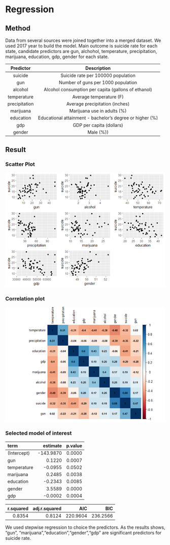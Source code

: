 Regression
================

## Method

Data from several sources were joined together into a merged dataset. We
used 2017 year to build the model. Main outcome is suicide rate for each
state, candidate predictors are gun, alchohol, temperature,
precipitation, marijuana, education, gdp, gender for each
state.

|   Predictor   |                       Description                        |
| :-----------: | :------------------------------------------------------: |
|    suicide    |            Suicide rate per 100000 population            |
|      gun      |            Number of guns per 1000 population            |
|    alcohol    |   Alcohol consumption per capita (gallons of ethanol)    |
|  temperature  |                 Average temperature (F)                  |
| precipitation |              Average precipitation (inches)              |
|   marijuana   |               Marijuana use in adults (%)                |
|   education   | Educational attainment - bachelor’s degree or higher (%) |
|      gdp      |                 GDP per capita (dollars)                 |
|    gender     |                        Male (%))                         |

## Result

### Scatter Plot

![](scatter_plot_files/figure-gfm/unnamed-chunk-2-1.png)<!-- -->

### Correlation plot

![](scatter_plot_files/figure-gfm/unnamed-chunk-3-1.png)<!-- -->

### Selected model of interest

| term        |   estimate | p.value |
| :---------- | ---------: | ------: |
| (Intercept) | \-143.9870 |  0.0000 |
| gun         |     0.1220 |  0.0007 |
| temperature |   \-0.0955 |  0.0502 |
| marijuana   |     0.2485 |  0.0038 |
| education   |   \-0.2343 |  0.0085 |
| gender      |     3.5589 |  0.0000 |
| gdp         |   \-0.0002 |  0.0004 |

| r.squared | adj.r.squared |      AIC |      BIC |
| --------: | ------------: | -------: | -------: |
|    0.8354 |        0.8124 | 220.9604 | 236.2566 |

We used stepwise regression to choice the predictors. As the results
shows, “gun”, “marijuana”,“education”,“gender”,“gdp” are significant
predictors for suicide rate.

